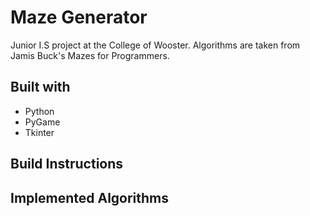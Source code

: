 # Maze Generator
Junior I.S project at the College of Wooster. Algorithms are taken from Jamis Buck's Mazes for Programmers. 

## Built with
* Python
* PyGame
* Tkinter

## Build Instructions

## Implemented Algorithms

